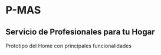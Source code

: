 # P-MAS

## Servicio de Profesionales para tu Hogar

Prototipo del Home con principales funcionalidades
